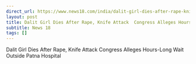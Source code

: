 ```yaml
---
direct_url: https://www.news18.com/india/dalit-girl-dies-after-rape-knife-attack-congress-alleges-hours-long-wait-outside-patna-hospital-ws-kl-9363865.html
layout: post
title: Dalit Girl Dies After Rape, Knife Attack  Congress Alleges Hours-Long Wait Outside Patna Hospital
subtitle: News 18
tags: []
---
```


Dalit Girl Dies After Rape, Knife Attack  Congress Alleges Hours-Long Wait Outside Patna Hospital
